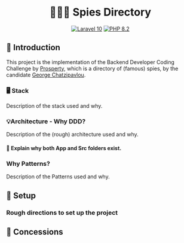 <h1 align="center">
  🕵🏾‍♂️ Spies Directory
</h1>

<p align="center">
    <a href="https://laravel.com/"><img src="https://img.shields.io/badge/Laravel-10-FF2D20.svg?style=flat&logo=laravel" alt="Laravel 10"/></a>
    <a href="https://www.php.net/"><img src="https://img.shields.io/badge/PHP-8.2-777BB4.svg?style=flat&logo=php" alt="PHP 8.2"/></a>

[//]: # (    <a href="https://github.com/saimpot/spies-directory/actions"><img src="https://github.com/saimpot/spies-directory/actions/workflows/laravel-tests.)

[//]: # (yml/badge.svg" )

[//]: # (alt="GithubActions"/></a>)
</p>

## 📘 Introduction

This project is the implementation of the Backend Developer Coding Challenge by [Prosperty](https://www.theprosperty.com/), which is a directory
of (famous) spies, by the candidate [George Chatzipavlou](https://github.com/saimpot).

### 🖥️ Stack

Description of the stack used and why.

### 💡Architecture - Why DDD?

Description of the (rough) architecture used and why.

#### 🤔 Explain why both App and Src folders exist.

### Why Patterns?

Description of the Patterns used and why.

## 🗾 Setup

### Rough directions to set up the project

## 😬 Concessions
